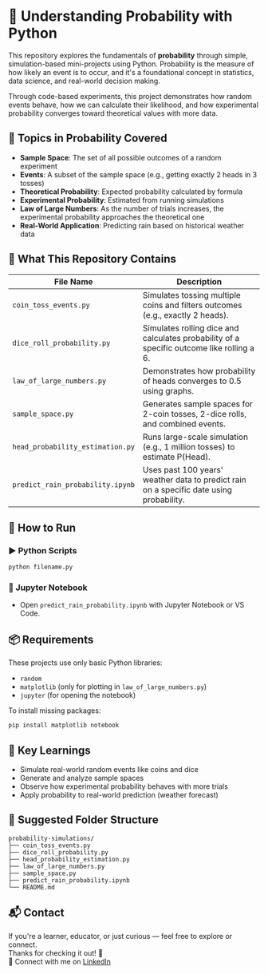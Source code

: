 # 🎲 Understanding Probability with Python

This repository explores the fundamentals of **probability** through simple, simulation-based mini-projects using Python. Probability is the measure of how likely an event is to occur, and it's a foundational concept in statistics, data science, and real-world decision making.

Through code-based experiments, this project demonstrates how random events behave, how we can calculate their likelihood, and how experimental probability converges toward theoretical values with more data.

## 📘 Topics in Probability Covered

- **Sample Space**: The set of all possible outcomes of a random experiment  
- **Events**: A subset of the sample space (e.g., getting exactly 2 heads in 3 tosses)  
- **Theoretical Probability**: Expected probability calculated by formula  
- **Experimental Probability**: Estimated from running simulations  
- **Law of Large Numbers**: As the number of trials increases, the experimental probability approaches the theoretical one  
- **Real-World Application**: Predicting rain based on historical weather data

## 📂 What This Repository Contains

| File Name                         | Description |
|-----------------------------------|-------------|
| `coin_toss_events.py`            | Simulates tossing multiple coins and filters outcomes (e.g., exactly 2 heads). |
| `dice_roll_probability.py`       | Simulates rolling dice and calculates probability of a specific outcome like rolling a 6. |
| `law_of_large_numbers.py`        | Demonstrates how probability of heads converges to 0.5 using graphs. |
| `sample_space.py`                | Generates sample spaces for 2-coin tosses, 2-dice rolls, and combined events. |
| `head_probability_estimation.py` | Runs large-scale simulation (e.g., 1 million tosses) to estimate P(Head). |
| `predict_rain_probability.ipynb` | Uses past 100 years' weather data to predict rain on a specific date using probability. |

## 🚀 How to Run

### ▶ Python Scripts
```bash
python filename.py
```

### 📓 Jupyter Notebook
- Open `predict_rain_probability.ipynb` with Jupyter Notebook or VS Code.

## 📦 Requirements

These projects use only basic Python libraries:

- `random`
- `matplotlib` (only for plotting in `law_of_large_numbers.py`)
- `jupyter` (for opening the notebook)

To install missing packages:
```bash
pip install matplotlib notebook
```

## 📌 Key Learnings

- Simulate real-world random events like coins and dice  
- Generate and analyze sample spaces  
- Observe how experimental probability behaves with more trials  
- Apply probability to real-world prediction (weather forecast)

## 📁 Suggested Folder Structure

```
probability-simulations/
├── coin_toss_events.py
├── dice_roll_probability.py
├── head_probability_estimation.py
├── law_of_large_numbers.py
├── sample_space.py
├── predict_rain_probability.ipynb
└── README.md
```

## 📬 Contact

If you're a learner, educator, or just curious — feel free to explore or connect.  
Thanks for checking it out! 🚀  
🔗 Connect with me on [LinkedIn](https://www.linkedin.com/in/digambar-baditya-b522b12a5/)
